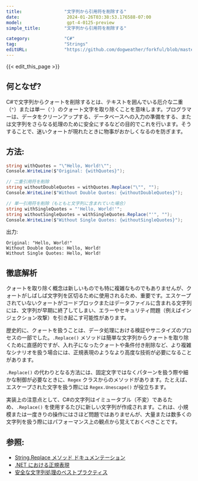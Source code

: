 ```yaml
---
title:                "文字列から引用符を削除する"
date:                  2024-01-26T03:38:53.176588-07:00
model:                 gpt-4-0125-preview
simple_title:         "文字列から引用符を削除する"

category:             "C#"
tag:                  "Strings"
editURL:              "https://github.com/dogweather/forkful/blob/master/content/ja/c-sharp/removing-quotes-from-a-string.md"
---
```


{{< edit_this_page >}}

## 何となぜ?
C#で文字列からクォートを削除するとは、テキストを囲んでいる厄介な二重（`"`）または単一（`'`）のクォート文字を取り除くことを意味します。プログラマーは、データをクリーンアップする、データベースへの入力の準備をする、または文字列をさらなる処理のために安全にするなどの目的でこれを行います。そうすることで、迷いクォートが現れたときに物事がおかしくなるのを防ぎます。

## 方法:
```csharp
string withQuotes = "\"Hello, World!\"";
Console.WriteLine($"Original: {withQuotes}");

// 二重引用符を削除
string withoutDoubleQuotes = withQuotes.Replace("\"", "");
Console.WriteLine($"Without Double Quotes: {withoutDoubleQuotes}");

// 単一引用符を削除（もともと文字列に含まれていた場合）
string withSingleQuotes = "'Hello, World!'";
string withoutSingleQuotes = withSingleQuotes.Replace("'", "");
Console.WriteLine($"Without Single Quotes: {withoutSingleQuotes}");
```

出力:
```
Original: "Hello, World!"
Without Double Quotes: Hello, World!
Without Single Quotes: Hello, World!
```

## 徹底解析
クォートを取り除く概念は新しいものでも特に複雑なものでもありませんが、クォートがしばしば文字列を区切るために使用されるため、重要です。エスケープされていないクォートがコードブロックまたはデータファイルに含まれる文字列には、文字列が早期に終了してしまい、エラーやセキュリティ問題（例えばインジェクション攻撃）を引き起こす可能性があります。

歴史的に、クォートを扱うことは、データ処理における検証やサニタイズのプロセスの一部でした。`.Replace()` メソッドは簡単な文字列からクォートを取り除くために直感的ですが、入れ子になったクォートや条件付き削除など、より複雑なシナリオを扱う場合には、正規表現のようなより高度な技術が必要になることがあります。

`.Replace()` の代わりとなる方法には、固定文字ではなくパターンを扱う際や細かな制御が必要なときに、`Regex` クラスからのメソッドがあります。たとえば、エスケープされた文字を扱う際には `Regex.Unescape()` が役立ちます。

実装上の注意点として、C#の文字列はイミュータブル（不変）であるため、`.Replace()` を使用するたびに新しい文字列が作成されます。これは、小規模または一度きりの操作にはさほど問題ではありませんが、大量または数多くの文字列を扱う際にはパフォーマンス上の観点から覚えておくべきことです。

## 参照:
- [String.Replace メソッド ドキュメンテーション](https://docs.microsoft.com/en-us/dotnet/api/system.string.replace?view=netframework-4.8)
- [.NET における正規表現](https://docs.microsoft.com/en-us/dotnet/standard/base-types/regular-expressions)
- [安全な文字列処理のベストプラクティス](https://www.owasp.org/index.php/Data_Validation)
